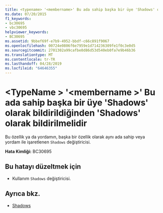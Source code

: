```yaml
---
title: <typename> '<membername>' Bu ada sahip başka bir üye 'Shadows' olarak bildirildiğinden 'Shadows' olarak bildirilmelidir
ms.date: 07/20/2015
f1_keywords:
- bc30695
- vbc30695
helpviewer_keywords:
- BC30695
ms.assetid: 9bbef69f-e7b9-4952-bbdf-c66c891f9067
ms.openlocfilehash: 00724e0806f6e7959e1d714236309fe1f0c3e0d5
ms.sourcegitcommit: 2701302a99cafbe0d86d53d540eb0fa7e9b46b36
ms.translationtype: MT
ms.contentlocale: tr-TR
ms.lasthandoff: 04/28/2019
ms.locfileid: "64646355"
---
```

# <a name="typename-membername-must-be-declared-shadows-because-another-member-with-this-name-is-declared-shadows"></a>\<TypeName > '\<membername >' Bu ada sahip başka bir üye 'Shadows' olarak bildirildiğinden 'Shadows' olarak bildirilmelidir
Bu özellik ya da yordamın, başka bir özellik olarak aynı ada sahip veya yordam ile işaretlenen `Shadows` değiştiricisi.  
  
 **Hata Kimliği:** BC30695  
  
## <a name="to-correct-this-error"></a>Bu hatayı düzeltmek için  
  
- Kullanım `Shadows` değiştiricisi.  
  
## <a name="see-also"></a>Ayrıca bkz.

- [Shadows](../../visual-basic/language-reference/modifiers/shadows.md)
